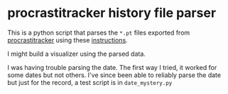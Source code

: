 # procrastitracker history file parser

This is a python script that parses the `*.pt` files exported from [procrastitracker](https://github.com/aardappel/procrastitracker) using these [instructions](https://github.com/aardappel/procrastitracker/blob/master/PT/file_format.txt).

I might build a visualizer using the parsed data.

I was having trouble parsing the date. The first way I tried, it worked for some dates but not others. I've since been able to reliably parse the date but just for the record, a test script is in `date_mystery.py`
